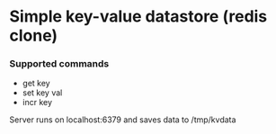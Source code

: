 # Simple key-value datastore (redis clone)

### Supported commands
* get key
* set key val
* incr key

Server runs on localhost:6379 and saves data to /tmp/kvdata
